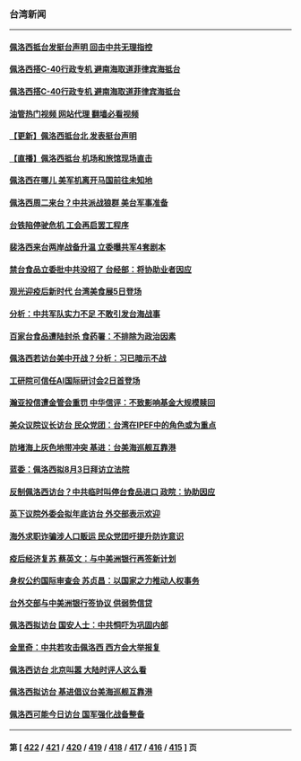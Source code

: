 ### 台湾新闻
---
#### [佩洛西抵台发挺台声明 回击中共无理指控](../../pages/ncid1349361/n13794082.md?08030045) 
#### [佩洛西搭C-40行政专机 避南海取道菲律宾海抵台](../../pages/ncid1349361/n13794075.md?08030045) 
#### [佩洛西搭C-40行政专机 避南海取道菲律宾海抵台](../../pages/ncid1349361/n13788449.md?08030045) 
#### [油管热门视频 网站代理 翻墙必看视频](http://209.222.30.114:81/youtube.html?08030045)
#### [【更新】佩洛西抵台北 发表挺台声明](../../pages/ncid1349361/n13794061.md?08030045) 
#### [【直播】佩洛西抵台 机场和旅馆现场直击](../../pages/ncid1349361/n13794023.md?08030045) 
#### [佩洛西在哪儿 美军机离开马国前往未知地](../../pages/ncid1349361/n13794003.md?08030045) 
#### [佩洛西周二来台？中共派战狼群 美台军事准备](../../pages/ncid1349361/n13793887.md?08030045) 
#### [台铁陷停驶危机 工会再启罢工程序](../../pages/ncid1349361/n13793874.md?08030045) 
#### [裴洛西来台两岸战备升温 立委曝共军4套剧本](../../pages/ncid1349361/n13793866.md?08030045) 
#### [禁台食品立委批中共没招了 台经部：将协助业者因应](../../pages/ncid1349361/n13793891.md?08030045) 
#### [观光迎疫后新时代 台湾美食展5日登场](../../pages/ncid1349361/n13793894.md?08030045) 
#### [分析：中共军队实力不足 不敢引发台海战事](../../pages/ncid1349361/n13793869.md?08030045) 
#### [百家台食品遭陆封杀 食药署：不排除为政治因素](../../pages/ncid1349361/n13793846.md?08030045) 
#### [佩洛西若访台美中开战？分析：习已暗示不战](../../pages/ncid1349361/n13793741.md?08030045) 
#### [工研院可信任AI国际研讨会2日首登场](../../pages/ncid1349361/n13793802.md?08030045) 
#### [瀚亚投信遭金管会重罚 中华信评：不致影响基金大规模赎回](../../pages/ncid1349361/n13793808.md?08030045) 
#### [美众议院议长访台 民众党团：台湾在IPEF中的角色或为重点](../../pages/ncid1349361/n13793806.md?08030045) 
#### [防堵海上灰色地带冲突 基进：台美海巡舰互靠港](../../pages/ncid1349361/n13793785.md?08030045) 
#### [蓝委：佩洛西拟8月3日拜访立法院](../../pages/ncid1349361/n13793774.md?08030045) 
#### [反制佩洛西访台？中共临时叫停台食品进口 政院：协助因应](../../pages/ncid1349361/n13793758.md?08030045) 
#### [英下议院外委会拟年底访台 外交部表示欢迎](../../pages/ncid1349361/n13793761.md?08030045) 
#### [海外求职诈骗涉人口贩运 民众党团吁提升防诈意识](../../pages/ncid1349361/n13793744.md?08030045) 
#### [疫后经济复苏 蔡英文：与中美洲银行再签新计划](../../pages/ncid1349361/n13793597.md?08030045) 
#### [身权公约国际审查会 苏贞昌：以国家之力推动人权事务](../../pages/ncid1349361/n13793593.md?08030045) 
#### [台外交部与中美洲银行签协议 供弱势信贷](../../pages/ncid1349361/n13793592.md?08030045) 
#### [佩洛西拟访台 国安人士：中共恫吓为巩固内部](../../pages/ncid1349361/n13793750.md?08030045) 
#### [金里奇：中共若攻击佩洛西 西方会大举报复](../../pages/ncid1349361/n13793804.md?08030045) 
#### [佩洛西访台 北京叫嚣 大陆时评人这么看](../../pages/ncid1349361/n13793766.md?08030045) 
#### [佩洛西拟访台 基进倡议台美海巡舰互靠港](../../pages/ncid1349361/n13793751.md?08030045) 
#### [佩洛西可能今日访台 国军强化战备整备](../../pages/ncid1349361/n13793617.md?08030045) 

---
#### 第 [ [422](./422.md?08030045) / [421](./421.md?08030045) / [420](./420.md?08030045) / [419](./419.md?08030045) / [418](./418.md?08030045) / [417](./417.md?08030045) / [416](./416.md?08030045) / [415](./415.md?08030045) ] 页
